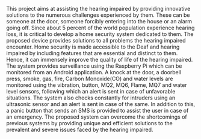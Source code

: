This project aims at assisting the hearing impaired by providing innovative solutions to the numerous challenges experienced by them. These can be someone at the door, someone forcibly entering into the house or an alarm going off. Since about 5 percent of the world population experience hearing loss, it is critical to develop a home security system dedicated to them. The proposed device provides solutions to all problems the hearing impaired encounter. Home security is made accessible to the Deaf and hearing impaired by including features that are essential and distinct to them. Hence, it can immensely improve the quality of life of the hearing impaired. The system provides surveillance using the Raspberry Pi which can be monitored from an Android application. A knock at the door, a doorbell press, smoke, gas, fire, Carbon Monoxide(CO) and water levels are monitored using the vibration, button, MQ2, MQ6, Flame, MQ7 and water level sensors, following which an alert is sent in case of unfavorable situations. The system also checks constantly for intruders using an ultrasonic sensor and an alert is sent in case of the same. In addition to this, a panic button that sends an SMS is provided to assist the user in case of an emergency. The proposed system can overcome the shortcomings of previous systems by providing unique and efficient solutions to the prevalent and severe issues faced by the hearing impaired.